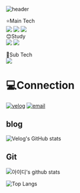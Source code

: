 ![header](https://capsule-render.vercel.app/api?type=waving&color=gradient&text=YooByeongJin&fontAlign=70&height=200)

⭐Main Tech<br/>
<img src="https://img.shields.io/badge/HTML-E34F26?style=for-the-badge&logo=HTML5&logoColor=white"/>
<img src="https://img.shields.io/badge/CSS3-1572B6?style=for-the-badge&logo=CSS3&logoColor=white"/>
<img src="https://img.shields.io/badge/JavaScript-F7DF1E?style=for-the-badge&logo=JavaScript&logoColor=white"/>
<br/>
😊Study<br/>
<img src="https://img.shields.io/badge/TypeScript-3178C6?style=for-the-badge&logo=TypeScript&logoColor=white"/>
<img src="https://img.shields.io/badge/react.js-61DAFB?style=for-the-badge&logo=React&logoColor=white"/>

🤲Sub Tech<br/>
<img src="https://img.shields.io/badge/JAVA-007396?style=for-the-badge&logo=JAVA&logoColor=white"/>

# 💻Connection

<a href = "https://velog.io/@ybj1227"> <img alt="velog" src ="https://img.shields.io/badge/velog-20C997.svg?&style=for-the-badge&logo=velog&logoColor=white"/></a>
<a href = "ppwm111@naver.com"> <img alt="email" src ="https://img.shields.io/badge/email-03C75A?&style=for-the-badge&logo=naver&logoColor=white"/></a>


## blog 
![Velog's GitHub stats](https://velog-readme-stats.vercel.app/api?name=ybj1227)


## Git

![아이디's github stats](https://github-readme-stats.vercel.app/api?username=ByJin98&theme=dracula&show_icons=true)

![Top Langs](https://github-readme-stats.vercel.app/api/top-langs/?username=ByJin98&theme=dracula)
